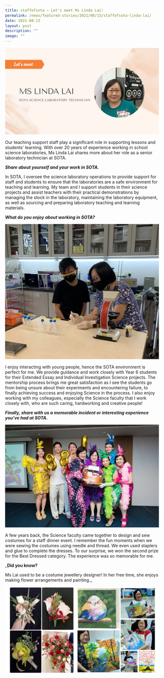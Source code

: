 ```yaml
---
title: staffofsota – Let's meet Ms Linda Lai!
permalink: /news/featured-stories/2021/08/13/staffofsota-linda-lai/
date: 2021-08-13
layout: post
description: ""
image: ""
---
```

![](/images/let-39-s-meet---ms-linda-lai.png)

Our teaching support staff play a significant role in supporting lessons and students' learning. With over 20 years of experience working in school science laboratories, Ms Linda Lai shares more about her role as a senior laboratory technician at SOTA.

  

**_Share about yourself and your work in SOTA._**

In SOTA, I oversee the science laboratory operations to provide support for staff and students to ensure that the laboratories are a safe environment for teaching and learning. My team and I support students in their science projects and assist teachers with their practical demonstrations by managing the stock in the laboratory, maintaining the laboratory equipment, as well as sourcing and preparing laboratory teaching and learning materials.

  
  

**_What do you enjoy about working in SOTA?_**

![](/images/ms-lai-provides-support-for-students-working-on-science-projects.jpg)

I enjoy interacting with young people, hence the SOTA environment is perfect for me. We provide guidance and work closely with Year 6 students for their Extended Essay and Individual Investigation Science projects. The mentorship process brings me great satisfaction as I see the students go from being unsure about their experiments and encountering failure, to finally achieving success and enjoying Science in the process. I also enjoy working with my colleagues, especially the Science faculty that I work closely with, who are such caring, hardworking and creative people!

  
  

**_Finally, share with us a memorable incident or interesting experience you've had at SOTA._**

![](/images/ms-lai-helped-to-sew-costumes-for-a-staff-dinner-event.jpg)

A few years back, the Science faculty came together to design and sew costumes for a staff dinner event. I remember the fun moments when we were sewing the costumes using needle and thread. We even used staplers and glue to complete the dresses. To our surprise, we won the second prize for the Best Dressed category. The experience was so memorable for me.

  
  

_**Did you know?**  

Ms Lai used to be a costume jewellery designer! In her free time, she enjoys making flower arrangements and painting._

![](/images/ms-lai-enjoys-painting-and-floral-arrangement-in-her-free-time.png)

